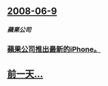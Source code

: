 ## [2008-06-9](/zh/news/2008/06/9/index.md)

##### 蘋果公司
### [蘋果公司推出最新的iPhone。](/zh/news/2008/06/9/蘋果公司推出最新的iPhone.md)
## [前一天...](/zh/news/2008/06/8/index.md)

